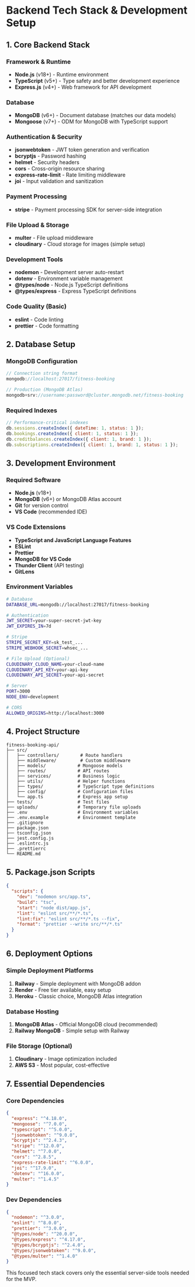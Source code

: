 # Backend Tech Stack & Development Setup

## 1. Core Backend Stack

### Framework & Runtime

- **Node.js** (v18+) - Runtime environment
- **TypeScript** (v5+) - Type safety and better development experience
- **Express.js** (v4+) - Web framework for API development

### Database

- **MongoDB** (v6+) - Document database (matches our data models)
- **Mongoose** (v7+) - ODM for MongoDB with TypeScript support

### Authentication & Security

- **jsonwebtoken** - JWT token generation and verification
- **bcryptjs** - Password hashing
- **helmet** - Security headers
- **cors** - Cross-origin resource sharing
- **express-rate-limit** - Rate limiting middleware
- **joi** - Input validation and sanitization

### Payment Processing

- **stripe** - Payment processing SDK for server-side integration

### File Upload & Storage

- **multer** - File upload middleware
- **cloudinary** - Cloud storage for images (simple setup)

### Development Tools

- **nodemon** - Development server auto-restart
- **dotenv** - Environment variable management
- **@types/node** - Node.js TypeScript definitions
- **@types/express** - Express TypeScript definitions

### Code Quality (Basic)

- **eslint** - Code linting
- **prettier** - Code formatting

## 2. Database Setup

### MongoDB Configuration

```javascript
// Connection string format
mongodb://localhost:27017/fitness-booking

// Production (MongoDB Atlas)
mongodb+srv://username:password@cluster.mongodb.net/fitness-booking
```

### Required Indexes

```javascript
// Performance-critical indexes
db.sessions.createIndex({ dateTime: 1, status: 1 });
db.bookings.createIndex({ client: 1, status: 1 });
db.creditbalances.createIndex({ client: 1, brand: 1 });
db.subscriptions.createIndex({ client: 1, brand: 1, status: 1 });
```

## 3. Development Environment

### Required Software

- **Node.js** (v18+)
- **MongoDB** (v6+) or MongoDB Atlas account
- **Git** for version control
- **VS Code** (recommended IDE)

### VS Code Extensions

- **TypeScript and JavaScript Language Features**
- **ESLint**
- **Prettier**
- **MongoDB for VS Code**
- **Thunder Client** (API testing)
- **GitLens**

### Environment Variables

```bash
# Database
DATABASE_URL=mongodb://localhost:27017/fitness-booking

# Authentication
JWT_SECRET=your-super-secret-jwt-key
JWT_EXPIRES_IN=7d

# Stripe
STRIPE_SECRET_KEY=sk_test_...
STRIPE_WEBHOOK_SECRET=whsec_...

# File Upload (Optional)
CLOUDINARY_CLOUD_NAME=your-cloud-name
CLOUDINARY_API_KEY=your-api-key
CLOUDINARY_API_SECRET=your-api-secret

# Server
PORT=3000
NODE_ENV=development

# CORS
ALLOWED_ORIGINS=http://localhost:3000
```

## 4. Project Structure

```
fitness-booking-api/
├── src/
│   ├── controllers/        # Route handlers
│   ├── middleware/         # Custom middleware
│   ├── models/            # Mongoose models
│   ├── routes/            # API routes
│   ├── services/          # Business logic
│   ├── utils/             # Helper functions
│   ├── types/             # TypeScript type definitions
│   ├── config/            # Configuration files
│   └── app.ts             # Express app setup
├── tests/                 # Test files
├── uploads/               # Temporary file uploads
├── .env                   # Environment variables
├── .env.example           # Environment template
├── .gitignore
├── package.json
├── tsconfig.json
├── jest.config.js
├── .eslintrc.js
├── .prettierrc
└── README.md
```

## 5. Package.json Scripts

```json
{
  "scripts": {
    "dev": "nodemon src/app.ts",
    "build": "tsc",
    "start": "node dist/app.js",
    "lint": "eslint src/**/*.ts",
    "lint:fix": "eslint src/**/*.ts --fix",
    "format": "prettier --write src/**/*.ts"
  }
}
```

## 6. Deployment Options

### Simple Deployment Platforms

1. **Railway** - Simple deployment with MongoDB addon
2. **Render** - Free tier available, easy setup
3. **Heroku** - Classic choice, MongoDB Atlas integration

### Database Hosting

1. **MongoDB Atlas** - Official MongoDB cloud (recommended)
2. **Railway MongoDB** - Simple setup with Railway

### File Storage (Optional)

1. **Cloudinary** - Image optimization included
2. **AWS S3** - Most popular, cost-effective

## 7. Essential Dependencies

### Core Dependencies

```json
{
  "express": "^4.18.0",
  "mongoose": "^7.0.0",
  "typescript": "^5.0.0",
  "jsonwebtoken": "^9.0.0",
  "bcryptjs": "^2.4.3",
  "stripe": "^12.0.0",
  "helmet": "^7.0.0",
  "cors": "^2.8.5",
  "express-rate-limit": "^6.0.0",
  "joi": "^17.9.0",
  "dotenv": "^16.0.0",
  "multer": "^1.4.5"
}
```

### Dev Dependencies

```json
{
  "nodemon": "^3.0.0",
  "eslint": "^8.0.0",
  "prettier": "^3.0.0",
  "@types/node": "^20.0.0",
  "@types/express": "^4.17.0",
  "@types/bcryptjs": "^2.4.0",
  "@types/jsonwebtoken": "^9.0.0",
  "@types/multer": "^1.4.0"
}
```

This focused tech stack covers only the essential server-side tools needed for the MVP.
